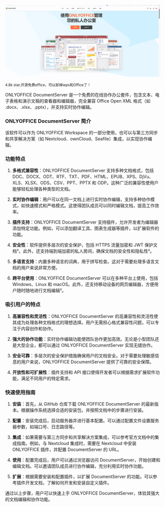 <img src="https://github.com/dxzyw/higithub/raw/main/public/assets/image/241113-onlyoffice.png" alt="github.com/ONLYOFFICE/DocumentServer">


<small>4.8k star,开源免费office，可以卸掉wps和Office了！</small>




ONLYOFFICE DocumentServer 是一个免费的在线协作办公套件，包含文本、电子表格和演示文稿的查看器和编辑器，完全兼容 Office Open XML 格式（如 .docx、.xlsx、.pptx），并支持实时协作编辑。


### ONLYOFFICE DocumentServer 简介

该软件可以作为 ONLYOFFICE Workspace 的一部分使用，也可以与第三方同步和共享解决方案（如 Nextcloud、ownCloud、Seafile）集成，以实现协作编辑。

### 功能特点

1. **多格式兼容性**：ONLYOFFICE DocumentServer 支持多种文档格式，包括 DOC、DOCX、ODT、RTF、TXT、PDF、HTML、EPUB、XPS、DjVu、XLS、XLSX、ODS、CSV、PPT、PPTX 和 ODP。这种广泛的兼容性使用户能够轻松处理各种类型的文档。

2. **实时协作编辑**：用户可以在同一文档上进行实时协作编辑，支持多种协作模式，如快速模式和严格模式。这使得团队成员可以同时编辑文档，提高工作效率。

3. **插件支持**：ONLYOFFICE DocumentServer 支持插件，允许开发者为编辑器添加特定功能。例如，可以添加翻译工具、图表生成器等插件，以扩展软件的功能。

4. **安全性**：软件提供多层次的安全保护，包括 HTTPS 流量加密和 JWT 保护文档²。此外，还支持端到端加密的私人房间，确保文档的安全性和隐私性²。

5. **多语言支持**：内置多种语言的词典，用于拼写检查。这对于需要处理多语言文档的用户来说非常方便。

6. **跨平台使用**：ONLYOFFICE DocumentServer 可以在多种平台上使用，包括 Windows、Linux 和 macOS。此外，还支持移动设备的网页编辑器，方便用户随时随地进行文档编辑²。

### 吸引用户的特点

1. **高兼容性和灵活性**：ONLYOFFICE DocumentServer 的高兼容性和灵活性使其成为处理各种文档格式的理想选择。用户无需担心格式兼容性问题，可以专注于内容创作和协作。

2. **强大的协作功能**：实时协作编辑功能使团队协作更加高效。无论是小型团队还是大型企业，都可以通过 ONLYOFFICE DocumentServer 实现无缝协作。

3. **安全可靠**：多层次的安全保护措施确保用户的文档安全。对于需要处理敏感信息的用户来说，ONLYOFFICE DocumentServer 提供了可靠的安全保障。

4. **开放性和可扩展性**：插件支持和 API 接口使得开发者可以根据需求扩展软件功能，满足不同用户的特定需求。

### 快速使用指南

1. **安装**：首先，从 GitHub 仓库下载 ONLYOFFICE DocumentServer 的最新版本。根据操作系统选择合适的安装包，并按照文档中的步骤进行安装。

2. **配置**：安装完成后，启动服务器并进行基本配置。可以通过配置文件设置服务器参数，如端口号、日志路径等。

3. **集成**：如果需要与第三方同步和共享解决方案集成，可以参考官方文档中的集成指南。例如，与 Nextcloud 集成时，需要在 Nextcloud 中安装 ONLYOFFICE 插件，并配置 DocumentServer 的 URL。

4. **使用**：配置完成后，用户可以通过浏览器访问 DocumentServer，开始创建和编辑文档。可以邀请团队成员进行协作编辑，充分利用实时协作功能。

5. **扩展**：根据需要安装和配置插件，以扩展 DocumentServer 的功能。可以参考插件开发文档，了解如何开发和安装自定义插件。

通过以上步骤，用户可以快速上手 ONLYOFFICE DocumentServer，体验其强大的文档编辑和协作功能。

